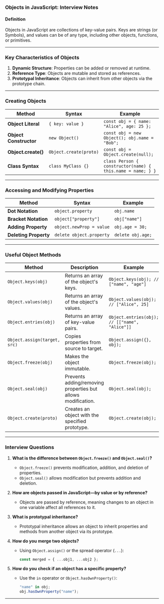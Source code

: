### Objects in JavaScript: Interview Notes

#### Definition

Objects in JavaScript are collections of key-value pairs. Keys are strings (or Symbols), and values can be of any type, including other objects, functions, or primitives.

---

### Key Characteristics of Objects

1. **Dynamic Structure**: Properties can be added or removed at runtime.
2. **Reference Type**: Objects are mutable and stored as references.
3. **Prototypal Inheritance**: Objects can inherit from other objects via the prototype chain.

---

### Creating Objects

| **Method**             | **Syntax**             | **Example**                                                |
| ---------------------- | ---------------------- | ---------------------------------------------------------- |
| **Object Literal**     | `{ key: value }`       | `const obj = { name: "Alice", age: 25 };`                  |
| **Object Constructor** | `new Object()`         | `const obj = new Object(); obj.name = "Bob";`              |
| **Object.create()**    | `Object.create(proto)` | `const obj = Object.create(null);`                         |
| **Class Syntax**       | `class MyClass {}`     | `class Person { constructor(name) { this.name = name; } }` |

---

### Accessing and Modifying Properties

| **Method**            | **Syntax**               | **Example**       |
| --------------------- | ------------------------ | ----------------- |
| **Dot Notation**      | `object.property`        | `obj.name`        |
| **Bracket Notation**  | `object["property"]`     | `obj["name"]`     |
| **Adding Property**   | `object.newProp = value` | `obj.age = 30;`   |
| **Deleting Property** | `delete object.property` | `delete obj.age;` |

---

### Useful Object Methods

| **Method**                   | **Description**                                              | **Example**                                   |
| ---------------------------- | ------------------------------------------------------------ | --------------------------------------------- |
| `Object.keys(obj)`           | Returns an array of the object's keys.                       | `Object.keys(obj); // ["name", "age"]`        |
| `Object.values(obj)`         | Returns an array of the object's values.                     | `Object.values(obj); // ["Alice", 25]`        |
| `Object.entries(obj)`        | Returns an array of key-value pairs.                         | `Object.entries(obj); // [["name", "Alice"]]` |
| `Object.assign(target, src)` | Copies properties from source to target.                     | `Object.assign({}, obj);`                     |
| `Object.freeze(obj)`         | Makes the object immutable.                                  | `Object.freeze(obj);`                         |
| `Object.seal(obj)`           | Prevents adding/removing properties but allows modification. | `Object.seal(obj);`                           |
| `Object.create(proto)`       | Creates an object with the specified prototype.              | `Object.create(obj);`                         |

---

### Interview Questions

1. **What is the difference between `Object.freeze()` and `Object.seal()`?**

   - `Object.freeze()` prevents modification, addition, and deletion of properties.
   - `Object.seal()` allows modification but prevents addition and deletion.

2. **How are objects passed in JavaScript—by value or by reference?**

   - Objects are passed by reference, meaning changes to an object in one variable affect all references to it.

3. **What is prototypal inheritance?**

   - Prototypal inheritance allows an object to inherit properties and methods from another object via its prototype.

4. **How do you merge two objects?**

   - Using `Object.assign()` or the spread operator (`...`):
     ```javascript
     const merged = { ...obj1, ...obj2 };
     ```

5. **How do you check if an object has a specific property?**
   - Use the `in` operator or `Object.hasOwnProperty()`:
     ```javascript
     "name" in obj;
     obj.hasOwnProperty("name");
     ```

---
